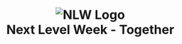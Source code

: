 <h1 align="center">
  <img src="./src/assets/nlw-logo.svg" alt="NLW Logo"><br/>
  Next Level Week - Together
</h1>
